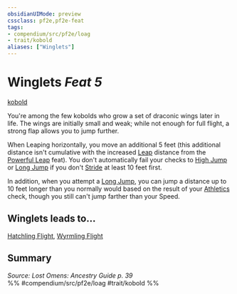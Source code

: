 ```yaml
---
obsidianUIMode: preview
cssclass: pf2e,pf2e-feat
tags:
- compendium/src/pf2e/loag
- trait/kobold
aliases: ["Winglets"]
---
```

# Winglets  *Feat 5*  
[kobold](rules/traits/kobold-b1.md "Kobold Ancestry & Heritage Trait")  


You're among the few kobolds who grow a set of draconic wings later in life. The wings are initially small and weak; while not enough for full flight, a strong flap allows you to jump further.

When Leaping horizontally, you move an additional 5 feet (this additional distance isn't cumulative with the increased [Leap](rules/actions/leap.md) distance from the [Powerful Leap](compendium/feats/powerful-leap.md) feat). You don't automatically fail your checks to [High Jump](rules/actions/high-jump.md) or [Long Jump](rules/actions/long-jump.md) if you don't [Stride](rules/actions/stride.md) at least 10 feet first.

In addition, when you attempt a [Long Jump](rules/actions/long-jump.md), you can jump a distance up to 10 feet longer than you normally would based on the result of your [Athletics](compendium/skills.md#Athletics) check, though you still can't jump farther than your Speed.

## Winglets leads to...

[Hatchling Flight](compendium/feats/hatchling-flight-loag.md), [Wyrmling Flight](compendium/feats/wyrmling-flight-loag.md)

## Summary

*Source: Lost Omens: Ancestry Guide p. 39*  
%% #compendium/src/pf2e/loag #trait/kobold %%